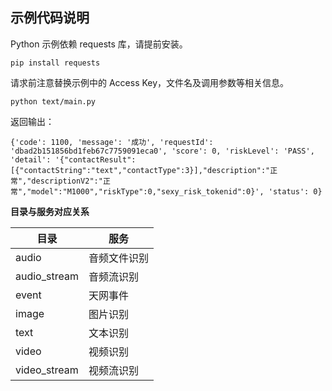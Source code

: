 ## 示例代码说明

Python 示例依赖 requests 库，请提前安装。

```shell script
pip install requests
```

请求前注意替换示例中的 Access Key，文件名及调用参数等相关信息。

```shell script
python text/main.py
```

返回输出：
```text
{'code': 1100, 'message': '成功', 'requestId': 'dbad2b151856bd1feb67c7759091eca0', 'score': 0, 'riskLevel': 'PASS', 'detail': '{"contactResult":[{"contactString":"text","contactType":3}],"description":"正常","descriptionV2":"正常","model":"M1000","riskType":0,"sexy_risk_tokenid":0}', 'status': 0}
```

**目录与服务对应关系**

| 目录 | 服务 |
| --- | --- |
| audio | 音频文件识别 |
| audio_stream | 音频流识别 |
| event | 天网事件 |
| image | 图片识别 |
| text | 文本识别 |
| video | 视频识别 |
| video_stream| 视频流识别 |
